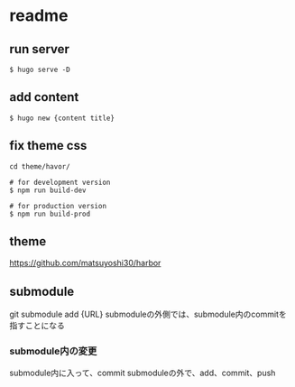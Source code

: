 # readme
## run server

```
$ hugo serve -D
```

## add content

```
$ hugo new {content title}
```

## fix theme css 
```
cd theme/havor/
```


```
# for development version
$ npm run build-dev

# for production version
$ npm run build-prod
```


## theme
https://github.com/matsuyoshi30/harbor


## submodule
git submodule add {URL}
submoduleの外側では、submodule内のcommitを指すことになる

### submodule内の変更
submodule内に入って、commit
submoduleの外で、add、commit、push




